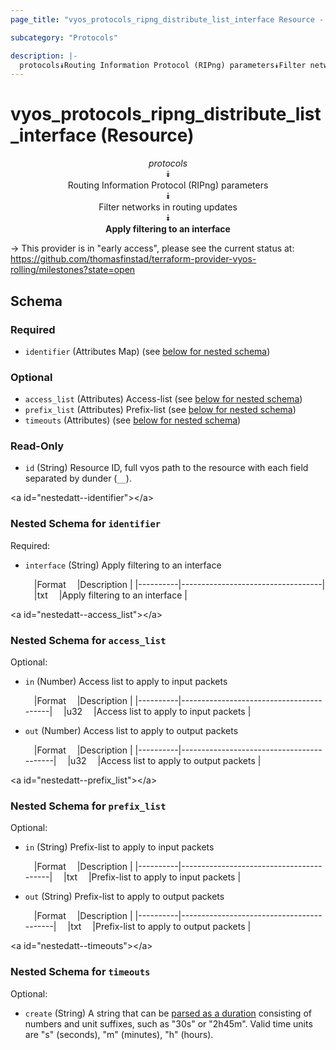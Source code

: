 ```yaml
---
page_title: "vyos_protocols_ripng_distribute_list_interface Resource - vyos"

subcategory: "Protocols"

description: |- 
  protocols⯯Routing Information Protocol (RIPng) parameters⯯Filter networks in routing updates⯯Apply filtering to an interface
---
```


# vyos_protocols_ripng_distribute_list_interface (Resource)
<center>

*protocols*  
⯯  
Routing Information Protocol (RIPng) parameters  
⯯  
Filter networks in routing updates  
⯯  
**Apply filtering to an interface**


</center>

-> This provider is in "early access", please see the current status at: https://github.com/thomasfinstad/terraform-provider-vyos-rolling/milestones?state=open

## Schema

### Required

- `identifier` (Attributes Map) (see [below for nested schema](#nestedatt--identifier))

### Optional

- `access_list` (Attributes) Access-list (see [below for nested schema](#nestedatt--access_list))
- `prefix_list` (Attributes) Prefix-list (see [below for nested schema](#nestedatt--prefix_list))
- `timeouts` (Attributes) (see [below for nested schema](#nestedatt--timeouts))

### Read-Only

- `id` (String) Resource ID, full vyos path to the resource with each field separated by dunder (`__`).

&lt;a id=&#34;nestedatt--identifier&#34;&gt;&lt;/a&gt;
### Nested Schema for `identifier`

Required:

- `interface` (String) Apply filtering to an interface

    &emsp;|Format  &emsp;|Description                      |
    |----------|-----------------------------------|
    &emsp;|txt     &emsp;|Apply filtering to an interface  |


&lt;a id=&#34;nestedatt--access_list&#34;&gt;&lt;/a&gt;
### Nested Schema for `access_list`

Optional:

- `in` (Number) Access list to apply to input packets

    &emsp;|Format  &emsp;|Description                            |
    |----------|-----------------------------------------|
    &emsp;|u32     &emsp;|Access list to apply to input packets  |
- `out` (Number) Access list to apply to output packets

    &emsp;|Format  &emsp;|Description                             |
    |----------|------------------------------------------|
    &emsp;|u32     &emsp;|Access list to apply to output packets  |


&lt;a id=&#34;nestedatt--prefix_list&#34;&gt;&lt;/a&gt;
### Nested Schema for `prefix_list`

Optional:

- `in` (String) Prefix-list to apply to input packets

    &emsp;|Format  &emsp;|Description                            |
    |----------|-----------------------------------------|
    &emsp;|txt     &emsp;|Prefix-list to apply to input packets  |
- `out` (String) Prefix-list to apply to output packets

    &emsp;|Format  &emsp;|Description                             |
    |----------|------------------------------------------|
    &emsp;|txt     &emsp;|Prefix-list to apply to output packets  |


&lt;a id=&#34;nestedatt--timeouts&#34;&gt;&lt;/a&gt;
### Nested Schema for `timeouts`

Optional:

- `create` (String) A string that can be [parsed as a duration](https://pkg.go.dev/time#ParseDuration) consisting of numbers and unit suffixes, such as &#34;30s&#34; or &#34;2h45m&#34;. Valid time units are &#34;s&#34; (seconds), &#34;m&#34; (minutes), &#34;h&#34; (hours).  
